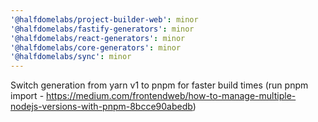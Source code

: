 ```yaml
---
'@halfdomelabs/project-builder-web': minor
'@halfdomelabs/fastify-generators': minor
'@halfdomelabs/react-generators': minor
'@halfdomelabs/core-generators': minor
'@halfdomelabs/sync': minor
---
```


Switch generation from yarn v1 to pnpm for faster build times (run pnpm import - https://medium.com/frontendweb/how-to-manage-multiple-nodejs-versions-with-pnpm-8bcce90abedb)
